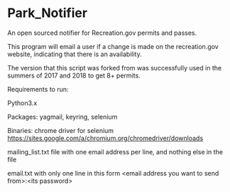 # Park_Notifier
An open sourced notifier for Recreation.gov permits and passes.

This program will email a user if a change is made on the recreation.gov website, indicating that there is an availability.

The version that this script was forked from was successfully used in the summers of 2017 and 2018 to get 8+ permits.

Requirements to run:

Python3.x

Packages: yagmail, keyring, selenium

Binaries: chrome driver for selenium https://sites.google.com/a/chromium.org/chromedriver/downloads

mailing_list.txt file with one email address per line, and nothing else in the file

email.txt with only one line in this form \<email address you want to send from\>:\<its password\>
